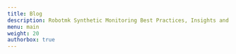 ```yaml
---
title: Blog
description: Robotmk Synthetic Monitoring Best Practices, Insights and News
menu: main
weight: 20
authorbox: true
---
```

